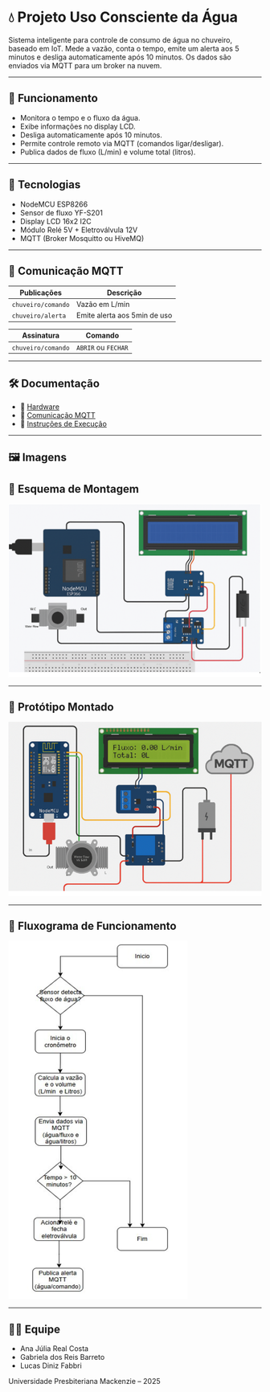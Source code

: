 # 💧 Projeto Uso Consciente da Água

Sistema inteligente para controle de consumo de água no chuveiro, baseado em IoT. Mede a vazão, conta o tempo, emite um alerta aos 5 minutos e desliga automaticamente após 10 minutos. Os dados são enviados via MQTT para um broker na nuvem.

---

## 🚀 Funcionamento

- Monitora o tempo e o fluxo da água.
- Exibe informações no display LCD.
- Desliga automaticamente após 10 minutos.
- Permite controle remoto via MQTT (comandos ligar/desligar).
- Publica dados de fluxo (L/min) e volume total (litros).

---

## 🧠 Tecnologias

- NodeMCU ESP8266
- Sensor de fluxo YF-S201
- Display LCD 16x2 I2C
- Módulo Relé 5V + Eletroválvula 12V
- MQTT (Broker Mosquitto ou HiveMQ)

---

## 📡 Comunicação MQTT

| Publicações         | Descrição                        |
|---------------------|----------------------------------|
| `chuveiro/comando`        | Vazão em L/min              
| `chuveiro/alerta`       | Emite alerta aos 5min de uso  |

| Assinatura          | Comando                          |
|---------------------|----------------------------------|
| `chuveiro/comando`      | `ABRIR` ou `FECHAR`            |

---

## 🛠️ Documentação

- 🔗 [Hardware](docs/hardware.md)
- 🔗 [Comunicação MQTT](docs/comunicacao_mqtt.md)
- 🔗 [Instruções de Execução](docs/instrucoes_execucao.md)

---

## 🖼️ Imagens

## 🔧 Esquema de Montagem

![Esquema de Montagem](imagens/esquema_fritzing.png)

---

## 🧰 Protótipo Montado

![Protótipo Montado](imagens/foto_prototipo.png)

---

## 🔄 Fluxograma de Funcionamento

![Fluxograma de Funcionamento](imagens/fluxograma.png)



---

## 👨‍💻 Equipe

- Ana Júlia Real Costa
- Gabriela dos Reis Barreto
- Lucas Diniz Fabbri

Universidade Presbiteriana Mackenzie – 2025
